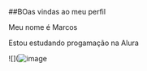 ##BOas vindas ao meu perfil 

Meu nome é Marcos

Estou estudando progamação na Alura




![](![image](https://github.com/user-attachments/assets/0b96cc9f-be81-4c83-adbd-2e64858449e4)

